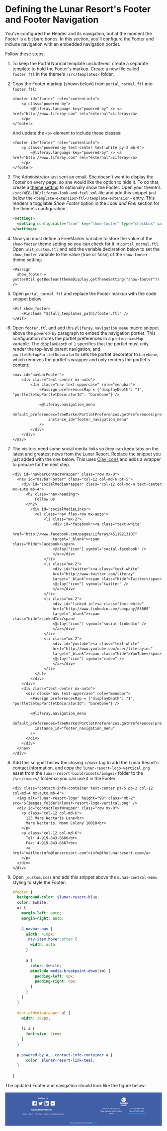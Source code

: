 # Defining the Lunar Resort's Footer and Footer Navigation

You've configured the Header and its navigation, but at the moment the Footer is 
a bit bare bones. In this section, you'll configure the Footer and include 
navigation with an embedded navigation portlet. 

Follow these steps;

1.  To keep the Portal Normal template uncluttered, create a separate template 
    to hold the Footer's markup. Create a new file called `footer.ftl` in the 
    theme's `/src/templates/` folder.
    
2.  Copy the Footer markup (shown below) from `portal_normal.ftl` into 
    `footer.ftl`:
    
    ```markup
    <footer id="footer" role="contentinfo">
  		<p class="powered-by">
  			<@liferay.language key="powered-by" /> <a href="http://www.liferay.com" rel="external">Liferay</a>
  		</p>
  	</footer>
    ```
    
    And update the `<p>` element to include these classes:
    
    ```markup
    <footer id="footer" role="contentinfo">
  		<p class="powered-by text-center text-white py-3 mb-0">
  			<@liferay.language key="powered-by" /> <a href="http://www.liferay.com" rel="external">Liferay</a>
  		</p>
  	</footer>
    ```     
    
3.  The Administrator just sent an email. She doesn't want to display the Footer 
    on every page, so she would like the option to hide it. To do that, create a 
    [theme setting](/docs/7-2/frameworks/-/knowledge_base/f/making-configurable-theme-settings) 
    to optionally show the Footer. Open your theme's 
    `/src/WEB-INF/liferay-look-and-feel.xml` file and add this snippet just 
    below the `<template-extension>ftl</template-extension>` entry. This renders 
    a togglable *Show Footer* option in the *Look and Feel* section for the 
    theme's configuration.

    ```xml
    <settings>
      <setting configurable="true" key="show-footer" type="checkbox" value="true" />
    </settings>
    ```

4.  Now you must define a FreeMarker variable to store the value of the 
    `show-footer` theme setting so you can check for it in `portal_normal.ftl`. 
    Open `init_custom.ftl` and add the variable declaration below to set the 
    `show_footer` variable to the value (true or false) of the `show-footer` 
    theme setting:
    
    ```markup
    <#assign
      show_footer = getterUtil.getBoolean(themeDisplay.getThemeSetting("show-footer"))
    />
    ```

5.  Open `portal_normal.ftl` and replace the Footer markup with the code snippet 
    below:
    
    ```markup
    <#if show_footer>
  		<#include "${full_templates_path}/footer.ftl" />
  	</#if>
    ```
    
6.  Open `footer.ftl` and add this `@liferay.navigation_menu` macro snippet 
    above the `powered-by` paragraph to embed the navigation portlet. This 
    configuration stores the portlet preferences in a `preferencesMap` variable. 
    The `displayDepth` of `1` specifies that the portlet must only render the 
    top-level parent navigation, and `portletSetupPortletDecoratorId` sets the 
    portlet decorator to `barebone`, which removes the portlet's wrapper and 
    only renders the portlet's content:

    ```markup
    <nav id="navbarFooter">
    	<div class="text-center mx-auto">
    		<div class="nav text-uppercase" role="menubar">
    			<#assign preferencesMap = {"displayDepth": "1", "portletSetupPortletDecoratorId": "barebone"} />

    			<@liferay.navigation_menu
    				default_preferences=freeMarkerPortletPreferences.getPreferences(preferencesMap)
    				instance_id="footer_navigation_menu"
    			/>
    		</div>
    	</div>
    </nav>
    ```

7.  The visitors need some social media links so they can keep tabs on the 
    latest and greatest news from the Lunar Resort. Replace the snippet you just 
    added with the one below. This uses [Clay icons](https://clayui.com/docs/components/icons.html) 
    and adds a wrapper to prepare for the next step.
    
    ```markup
    <div id="navbarContactWrapper" class="row mx-0">
      <nav id="navbarFooter" class="col-12 col-md-6 pt-5">
        <div id="socialMediaWrapper" class="col-12 col-md-4 text-center mx-auto mb-4">
          <h2 class="nav-heading">
              Follow Us
          </h2>
            <div id="socialMediaLinks">
              <ul class="nav flex-row mx-auto">
                  <li class="mx-2">
                      <div id="facebook"><a class="text-white"
                      href="http://www.facebook.com/pages/Liferay/45119213107" 
                      target="_blank"><span class="hide">Facebook</span>
                      <@clay["icon"] symbol="social-facebook" />
                      </a></div>
                  </li>
                  <li class="mx-2">
                      <div id="twitter"><a class="text-white" 
                      href="http://www.twitter.com/liferay" 
                      target="_blank"><span class="hide">Twitter</span>
                      <@clay["icon"] symbol="twitter" />
                      </a></div>
                  </li>
                  <li class="mx-2">
                      <div id="linked-in"><a class="text-white"
                      href="http://www.linkedin.com/company/83609" 
                      target="_blank"><span class="hide">LinkedIn</span>
                      <@clay["icon"] symbol="social-linkedin" />
                      </a></div>
                  </li>
                  <li class="mx-2">
                      <div id="youtube"><a class="text-white"
                      href="http://www.youtube.com/user/liferayinc" 
                      target="_blank"><span class="hide">YouTube</span>
                      <@clay["icon"] symbol="video" />
                      </a></div>
                  </li>
              </ul>
            </div>
        </div>
        <div class="text-center mx-auto">
          <div class="nav text-uppercase" role="menubar">
            <#assign preferencesMap = {"displayDepth": "1", "portletSetupPortletDecoratorId": "barebone"} />
    
            <@liferay.navigation_menu
              default_preferences=freeMarkerPortletPreferences.getPreferences(preferencesMap)
              instance_id="footer_navigation_menu"
            />
          </div>
        </div>
      </nav>
    </div>
    ```

7.  Add this snippet below the closing `</nav>` tag to add the Lunar Resort's 
    contact information, and copy the `lunar-resort-logo-vertical.png` asset 
    from the `lunar-resort-build/assets/images/` folder to the `/src/images/` 
    folder so you can use it in the Footer:

    ```markup
    <div class="contact-info-container text-center pt-5 pb-2 col-12 col-md-4 mx-auto mb-4">
      <img alt="lunar-resort-logo" height="90" class="mb-2" src="${images_folder}/lunar-resort-logo-vertical.png" />
      <div id="contactTextWrapper" class="row mx-0">
        <p class="col-12 col-md-6">
          123 Mare Nectaris Lane<br>
          Mare Nectaris, Moon Colony 10010<br>
        </p>
        <p class="col-12 col-md-6">
          Tel: 4-919-843-6666<br>
          Fax: 4-919-843-6667<br>
          <a href="mailto:info@lunarresort.com">info@thelunarresort.com</a>
        </p>
      </div>
    </div>
    ```
    
8.  Open `_custom.scss` and add this snippet above the `&.has-control-menu` 
    styling to style the Footer:

    ```scss
    #footer {
      background-color: $lunar-resort-blue;
      color: $white;
      ul {
        margin-left: auto;
        margin-right: auto;

        &.navbar-nav {
          width: 410px;
          .nav-item.hover:after {
            width: auto;
          }
          
          a {
            color: $white;
            @include media-breakpoint-down(sm) {
              padding-left: 6px;
              padding-right: 6px;
            }
          }
        }
      }
      
      #socialMediaWrapper ul {
        width: 192px;
        
        li a {
          font-size: 2rem;
        }
      }
      
      p.powered-by a, .contact-info-container a {
          color: $lunar-resort-link-teal;
      }

    }
    ```
    
The updated Footer and navigation should look like the figure below:
    
![Figure 1: The updated Footer provides everything visitors need to follow and contact the Lunar Resort.](../../images/theme-tutorial-updated-footer.png)